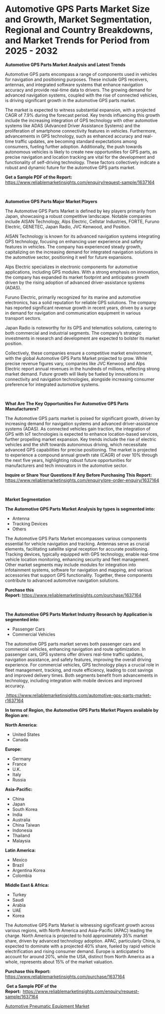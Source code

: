 <p><h1>Automotive GPS Parts Market Size and Growth, Market Segmentation, Regional and Country Breakdowns, and Market Trends for Period from 2025 -  2032</h1></p><p><strong>Automotive GPS Parts Market Analysis and Latest Trends</strong></p>
<p><p>Automotive GPS parts encompass a range of components used in vehicles for navigation and positioning purposes. These include GPS receivers, antennas, and integrated software systems that enhance navigation accuracy and provide real-time data to drivers. The growing demand for advanced navigation systems, coupled with the rise of connected vehicles, is driving significant growth in the automotive GPS parts market. </p><p>The market is expected to witness substantial expansion, with a projected CAGR of 7.9% during the forecast period. Key trends influencing this growth include the increasing integration of GPS technology with other automotive systems like ADAS (Advanced Driver Assistance Systems) and the proliferation of smartphone connectivity features in vehicles. Furthermore, advancements in GPS technology, such as enhanced accuracy and real-time traffic updates, are becoming standard expectations among consumers, fueling further adoption. Additionally, the push towards autonomous vehicles is likely to create new opportunities for GPS parts, as precise navigation and location tracking are vital for the development and functionality of self-driving technology. These factors collectively indicate a robust and dynamic future for the automotive GPS parts market.</p></p>
<p><strong>Get a Sample PDF of the Report:&nbsp;</strong> <a href="https://www.reliablemarketinsights.com/enquiry/request-sample/1637164?utm_campaign=3312&utm_medium=2&utm_source=Github&utm_content=ia&utm_term=23032025&utm_id=automotive-gps-parts">https://www.reliablemarketinsights.com/enquiry/request-sample/1637164</a></p>
<p>&nbsp;</p>
<p><strong>Automotive GPS Parts Major Market Players</strong></p>
<p><p>The Automotive GPS Parts Market is defined by key players primarily from Japan, showcasing a robust competitive landscape. Notable companies include AISAN Technology, Alps Electric, Cellstar Industries, FORTE, Furuno Electric, GENETEC, Japan Radio, JVC Kenwood, and Position. </p><p>AISAN Technology is known for its advanced navigation systems integrating GPS technology, focusing on enhancing user experience and safety features in vehicles. The company has experienced steady growth, capitalizing on the increasing demand for integrated navigation solutions in the automotive sector, positioning it well for future expansions.</p><p>Alps Electric specializes in electronic components for automotive applications, including GPS modules. With a strong emphasis on innovation, the company has expanded its market footprint and anticipates growth driven by the rising adoption of advanced driver-assistance systems (ADAS).</p><p>Furuno Electric, primarily recognized for its marine and automotive electronics, has a solid reputation for reliable GPS solutions. The company has reported significant revenue growth in recent years, driven by a surge in demand for navigation and communication equipment in various transport sectors.</p><p>Japan Radio is noteworthy for its GPS and telematics solutions, catering to both commercial and industrial segments. The company’s strategic investments in research and development are expected to bolster its market position.</p><p>Collectively, these companies ensure a competitive market environment, with the global Automotive GPS Parts Market projected to grow. While precise revenue figures vary, companies like JVC Kenwood and Alps Electric report annual revenues in the hundreds of millions, reflecting strong market demand. Future growth will likely be fueled by innovations in connectivity and navigation technologies, alongside increasing consumer preference for integrated automotive systems.</p></p>
<p>&nbsp;</p>
<p><strong>What Are The Key Opportunities For Automotive GPS Parts Manufacturers?</strong></p>
<p><p>The Automotive GPS parts market is poised for significant growth, driven by increasing demand for navigation systems and advanced driver-assistance systems (ADAS). As connected vehicles gain traction, the integration of GPS with IoT technologies is expected to enhance location-based services, further propelling market expansion. Key trends include the rise of electric vehicles and the shift towards autonomous driving, which necessitate advanced GPS capabilities for precise positioning. The market is projected to experience a compound annual growth rate (CAGR) of over 10% through the next five years, highlighting robust future opportunities for manufacturers and tech innovators in the automotive sector.</p></p>
<p><strong>Inquire or Share Your Questions If Any Before Purchasing This Report:</strong> <a href="https://www.reliablemarketinsights.com/enquiry/pre-order-enquiry/1637164?utm_campaign=3312&utm_medium=2&utm_source=Github&utm_content=ia&utm_term=23032025&utm_id=automotive-gps-parts">https://www.reliablemarketinsights.com/enquiry/pre-order-enquiry/1637164</a></p>
<p>&nbsp;</p>
<p><strong>Market Segmentation</strong></p>
<p><strong>The Automotive GPS Parts Market Analysis by types is segmented into:</strong></p>
<p><ul><li>Antenna</li><li>Tracking Devices</li><li>Others</li></ul></p>
<p><p>The Automotive GPS Parts Market encompasses various components essential for vehicle navigation and tracking. Antennas serve as crucial elements, facilitating satellite signal reception for accurate positioning. Tracking devices, typically equipped with GPS technology, enable real-time vehicle location monitoring, enhancing security and fleet management. Other market segments may include modules for integration into infotainment systems, software for navigation and mapping, and various accessories that support GPS functionality. Together, these components contribute to advanced automotive navigation solutions.</p></p>
<p><strong>Purchase this Report:&nbsp;</strong><a href="https://www.reliablemarketinsights.com/purchase/1637164?utm_campaign=3312&utm_medium=2&utm_source=Github&utm_content=ia&utm_term=23032025&utm_id=automotive-gps-parts">https://www.reliablemarketinsights.com/purchase/1637164</a></p>
<p>&nbsp;</p>
<p><strong>The Automotive GPS Parts Market Industry Research by Application is segmented into:</strong></p>
<p><ul><li>Passenger Cars</li><li>Commercial Vehicles</li></ul></p>
<p><p>The automotive GPS parts market serves both passenger cars and commercial vehicles, enhancing navigation and route optimization. In passenger cars, GPS systems offer drivers real-time traffic updates, navigation assistance, and safety features, improving the overall driving experience. For commercial vehicles, GPS technology plays a crucial role in fleet management, tracking, and route efficiency, leading to cost savings and improved delivery times. Both segments benefit from advancements in technology, including integration with mobile devices and improved accuracy.</p></p>
<p><a href="https://www.reliablemarketinsights.com/automotive-gps-parts-market-r1637164?utm_campaign=3312&utm_medium=2&utm_source=Github&utm_content=ia&utm_term=23032025&utm_id=automotive-gps-parts">&nbsp;https://www.reliablemarketinsights.com/automotive-gps-parts-market-r1637164</a></p>
<p><strong>In terms of Region, the Automotive GPS Parts Market Players available by Region are:</strong></p>
<p>
    <p> <strong> North America: </strong>
        <ul>
            <li>United States</li>
            <li>Canada</li>
        </ul>
        </p> 
    <p> <strong> Europe: </strong>
        <ul>
            <li>Germany</li>
            <li>France</li>
            <li>U.K.</li>
            <li>Italy</li>
            <li>Russia</li>
        </ul>
        </p> 
    <p> <strong> Asia-Pacific: </strong>
        <ul>
            <li>China</li>
            <li>Japan</li>
            <li>South Korea</li>
            <li>India</li>
            <li>Australia</li>
            <li>China Taiwan</li>
            <li>Indonesia</li>
            <li>Thailand</li>
            <li>Malaysia</li>
        </ul>
        </p> 
    <p> <strong> Latin America: </strong>
        <ul>
            <li>Mexico</li>
            <li>Brazil</li>
            <li>Argentina Korea</li>
            <li>Colombia</li>
        </ul>
        </p> 
    <p> <strong> Middle East & Africa: </strong>
        <ul>
            <li>Turkey</li>
            <li>Saudi</li>
            <li>Arabia</li>
            <li>UAE</li>
            <li>Korea</li>
        </ul>
    </p>
    </p>
<p><p>The Automotive GPS Parts Market is witnessing significant growth across various regions, with North America and Asia-Pacific (APAC) leading the charge. North America is projected to hold approximately 35% market share, driven by advanced technology adoption. APAC, particularly China, is expected to dominate with a projected 40% share, fueled by rapid vehicle electrification and rising consumer demand. Europe is anticipated to account for around 20%, while the USA, distinct from North America as a whole, represents about 15% of the market valuation.</p></p>
<p><strong>Purchase this Report: </strong><a href="https://www.reliablemarketinsights.com/purchase/1637164?utm_campaign=3312&utm_medium=2&utm_source=Github&utm_content=ia&utm_term=23032025&utm_id=automotive-gps-parts">https://www.reliablemarketinsights.com/purchase/1637164</a></p>
<p>&nbsp;<strong>Get a Sample PDF of the Report:&nbsp;&nbsp;</strong><a href="https://www.reliablemarketinsights.com/enquiry/request-sample/1637164?utm_campaign=3312&utm_medium=2&utm_source=Github&utm_content=ia&utm_term=23032025&utm_id=automotive-gps-parts">https://www.reliablemarketinsights.com/enquiry/request-sample/1637164</a></p>
<p><strong></strong></p>
<p><p><a href="https://github.com/casimbrhelck/Market-Research-Report-List-1/blob/main/automotive-pneumatic-equipment-market.md?utm_campaign=3312&utm_medium=2&utm_source=Github&utm_content=ia&utm_term=23032025&utm_id=automotive-gps-parts">Automotive Pneumatic Equipment Market</a></p></p>